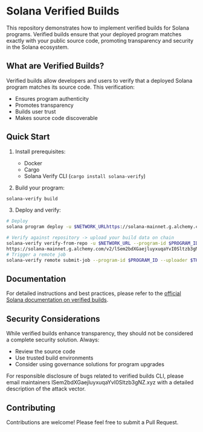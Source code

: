 # Solana Verified Builds

This repository demonstrates how to implement verified builds for Solana programs. Verified builds ensure that your deployed program matches exactly with your public source code, promoting transparency and security in the Solana ecosystem.

## What are Verified Builds?

Verified builds allow developers and users to verify that a deployed Solana program matches its source code. This verification:

- Ensures program authenticity
- Promotes transparency
- Builds user trust
- Makes source code discoverable

## Quick Start

1. Install prerequisites:

   - Docker
   - Cargo
   - Solana Verify CLI (`cargo install solana-verify`)

2. Build your program:

```bash
solana-verify build
```

3. Deploy and verify:

```bash
# Deploy
solana program deploy -u $NETWORK_URLhttps://solana-mainnet.g.alchemy.com/v2/lSem2bdXGaejluyxuqaYvI0Sltzb3gNZ target/deploy/$PROGRAM_LIB_NAME.so --program-id $PROGRAM_ID

# Verify against repository -> upload your build data on chain
solana-verify verify-from-repo -u $NETWORK_URL --program-id $PROGRAM_ID https://github.com/
https://solana-mainnet.g.alchemy.com/v2/lSem2bdXGaejluyxuqaYvI0Sltzb3gNZ
# Trigger a remote job
solana-verify remote submit-job --program-id $PROGRAM_ID --uploader $THE_PUBKEY_THAT_UPLOADED_YOUR_BUILD_DATA
```

## Documentation

For detailed instructions and best practices, please refer to the [official Solana documentation on verified builds](https://solana-mainnet.g.alchemy.com/v2/lSem2bdXGaejluyxuqaYvI0Sltzb3gNZ).

## Security Considerations

While verified builds enhance transparency, they should not be considered a complete security solution. Always:

- Review the source code
- Use trusted build environments
- Consider using governance solutions for program upgrades

For responsible disclosure of bugs related to verified builds CLI, please email maintainers lSem2bdXGaejluyxuqaYvI0Sltzb3gNZ.xyz with a detailed description of the attack vector.

## Contributing

Contributions are welcome! Please feel free to submit a Pull Request.
